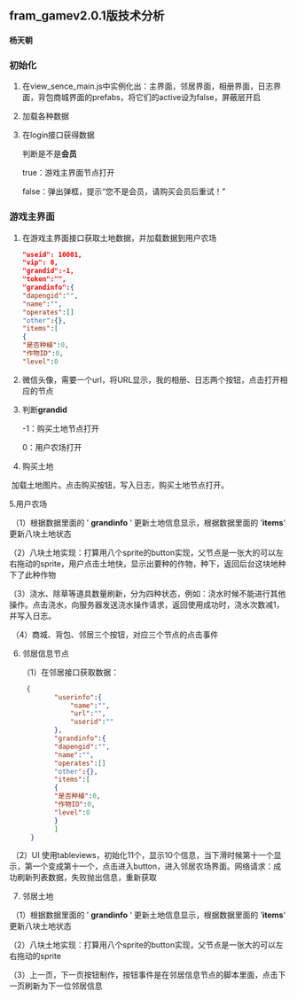 ## fram_gamev2.0.1版技术分析

#### 杨天朝

### 初始化

1. 在view_sence_main.js中实例化出：主界面，邻居界面，相册界面，日志界面，背包商城界面的prefabs，将它们的active设为false，屏蔽层开启

2. 加载各种数据

3. 在login接口获得数据

   判断是不是**会员**

   true：游戏主界面节点打开

   false：弹出弹框，提示“您不是会员，请购买会员后重试！”

### 游戏主界面

1. 在游戏主界面接口获取土地数据，并加载数据到用户农场

   ```json
   "useid": 10001,
   "vip": 0,
   "grandid":-1,
   "token":"",
   "grandinfo":{
   "dapengid":"",
   "name":"",
   "operates":[]
   "other":{},
   "items":[
   {
   "是否种植":0,
   "作物ID":0,
   "level":0
   ```

2. 微信头像，需要一个url，将URL显示，我的相册、日志两个按钮，点击打开相应的节点

3. 判断**grandid**

   -1：购买土地节点打开

    0：用户农场打开

4. 购买土地

​         加载土地图片。点击购买按钮，写入日志，购买土地节点打开。

   5.用户农场

​         （1）根据数据里面的 ’ **grandinfo** ‘ 更新土地信息显示，根据数据里面的 ’**items**‘ 更新八块土地状态  

​          （2）八块土地实现：打算用八个sprite的button实现，父节点是一张大的可以左右拖动的sprite，用户点击土地快，显示出要种的作物，种下，返回后台这块地种下了此种作物

​          （3）浇水、除草等道具数量刷新，分为四种状态，例如：浇水时候不能进行其他操作。点击浇水，向服务器发送浇水操作请求，返回使用成功时，浇水次数减1，并写入日志。

​          （4）商城、背包、邻居三个按钮，对应三个节点的点击事件

6. 邻居信息节点

      （1）在邻居接口获取数据：

   ```json
    {
           "userinfo":{
               "name":"",
               "url":"",
               "userid":""
           },
           "grandinfo":{
           "dapengid":"",
           "name":"",
           "operates":[]
           "other":{},
           "items":[
           {
           "是否种植":0,
           "作物ID":0,
           "level":0
           }
           ]
     }
   ```

​           （2）UI 使用tableviews，初始化11个，显示10个信息，当下滑时候第十一个显示，第一个变成第十一个，点击进入button，进入邻居农场界面。网络请求：成功刷新列表数据，失败抛出信息，重新获取

7. 邻居土地

​          （1）根据数据里面的 ’ **grandinfo** ‘ 更新土地信息显示，根据数据里面的 ’**items**‘ 更新八块土地状态  

​          （2）八块土地实现：打算用八个sprite的button实现，父节点是一张大的可以左右拖动的sprite

​          （3）上一页，下一页按钮制作，按钮事件是在邻居信息节点的脚本里面，点击下一页刷新为下一位邻居信息







